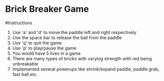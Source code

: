 # Brick Breaker Game

#Instructions

1. Use 'a' and 'd' to move the paddle left and right respectively
2. Use the space bar to release the ball from the paddle
3. Use 'q' to quit the game
4. Use 'p' to play/pause the game
5. You would have 5 lives in a game
6. There are many types of bricks with varying strength with red being unbreakable
7. Implemented several powerups like shrink/expand paddle, paddle grab, fast ball etc.